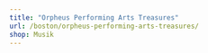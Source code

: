 ```yaml
---
title: "Orpheus Performing Arts Treasures"
url: /boston/orpheus-performing-arts-treasures/
shop: Musik
---
```

